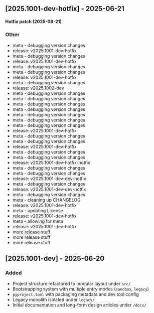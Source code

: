 
## [2025.1001-dev-hotfix] - 2025-06-21

#### Hotfix patch (2025-06-21)
### Other
- meta - debugging version changes
- release: v2025.1001-dev-hotfix
- meta - debugging version changes
- release: v2025.1001-dev-hotfix
- meta - debugging version changes
- meta - debugging version changes
- release: v2025.1001-dev-hotfix
- meta - debugging version changes
- release: v2025.1002-dev
- meta - debugging version changes
- meta - debugging version changes
- meta - debugging version changes
- meta - debugging version changes
- meta - debugging version changes
- meta - debugging version changes
- meta - debugging version changes
- release: v2025.1001-dev-hotfix
- meta - debugging version changes
- meta - debugging version changes
- release: v2025.1001-dev-hotfix
- meta - debugging version changes
- meta - debugging version changes
- release: v2025.1001-dev-hotfix-hotfix
- meta - debugging version changes
- meta - debugging version changes
- release: v2025.1001-dev-dev-hotfix
- meta - debugging version changes
- release: v2025.1001-dev-dev-hotfix
- meta - debugging version changes
- meta - cleaning up CHANGELOG
- release: v2025.1001-dev-hotfix
- meta - updating License
- release: v2025.1001-dev-hotfix
- meta - allowing for meta
- release: v2025.1001-dev-hotfix
- more release stuff
- more release stuff
- more release stuff

## [2025.1001-dev] - 2025-06-20
### Added
- Project structure refactored to modular layout under `src/`
- Bootstrapping system with multiple entry modes (`sandbox`, `legacy`)
- `pyproject.toml` with packaging metadata and dev tool config
- Legacy monolith isolated under `legacy/`
- Initial documentation and long-form design articles under `/docs/`
